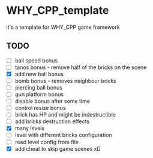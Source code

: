 # WHY_CPP_template
it's a template for WHY_CPP game framework

## TODO

- [ ] ball speed bonus
- [ ] tanos bonus - remove half of the bricks on the scene
- [x] add new ball bonus
- [ ] bomb bonus - removes neighbour bricks
- [ ] piercing ball bonus
- [ ] gun platform bonus
- [ ] disable bonus after some time
- [ ] control resize bonus
- [ ] brick has HP and might be indestructible
- [ ] add bricks destruction effects
- [x] many levels
- [ ] level with different bricks configuration
- [ ] read level config from file
- [x] add cheat to skip game scenes xD
